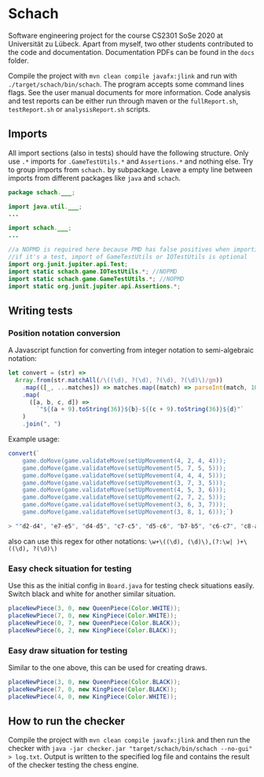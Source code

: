 # Schach

Software engineering project for the course CS2301 SoSe 2020 at Universität zu Lübeck. Apart from myself, two other students contributed to the code and documentation. Documentation PDFs can be found in the `docs` folder.

Compile the project with `mvn clean compile javafx:jlink` and run with `./target/schach/bin/schach`. The program accepts some command lines flags. See the user manual documents for more information. Code analysis and test reports can be either run through maven or the `fullReport.sh`, `testReport.sh` or `analysisReport.sh` scripts.

## Imports

All import sections (also in tests) should have the following structure. Only use `.*` imports for `.GameTestUtils.*` and `Assertions.*` and nothing else. Try to group imports from `schach.` by subpackage. Leave a empty line between imports from different packages like `java` and `schach`.

```java
package schach.___;

import java.util.___;
...

import schach.___;
...

//a NOPMD is required here because PMD has false positives when importing GameTestUtils
//if it's a test, import of GameTestUtils or IOTestUtils is optional
import org.junit.jupiter.api.Test;
import static schach.game.IOTestUtils.*; //NOPMD
import static schach.game.GameTestUtils.*; //NOPMD
import static org.junit.jupiter.api.Assertions.*;
```

## Writing tests

### Position notation conversion

A Javascript function for converting from integer notation to semi-algebraic notation:

```js
let convert = (str) =>
  Array.from(str.matchAll(/\((\d), ?(\d), ?(\d), ?(\d)\)/gm))
    .map(([_, ...matches]) => matches.map((match) => parseInt(match, 10)))
    .map(
      ([a, b, c, d]) =>
        `"${(a + 9).toString(36)}${b}-${(c + 9).toString(36)}${d}"`
    )
    .join(", ")
```

Example usage:

```js
convert(`
    game.doMove(game.validateMove(setUpMovement(4, 2, 4, 4)));
    game.doMove(game.validateMove(setUpMovement(5, 7, 5, 5)));
    game.doMove(game.validateMove(setUpMovement(4, 4, 4, 5)));
    game.doMove(game.validateMove(setUpMovement(3, 7, 3, 5)));
    game.doMove(game.validateMove(setUpMovement(4, 5, 3, 6)));
    game.doMove(game.validateMove(setUpMovement(2, 7, 2, 5)));
    game.doMove(game.validateMove(setUpMovement(3, 6, 3, 7)));
    game.doMove(game.validateMove(setUpMovement(3, 8, 1, 6)));`)

> ""d2-d4", "e7-e5", "d4-d5", "c7-c5", "d5-c6", "b7-b5", "c6-c7", "c8-a6""
```

also can use this regex for other notations:
`\w+\((\d), (\d)\),(?:\w| )+\((\d), ?(\d)\)`

### Easy check situation for testing

Use this as the initial config in `Board.java` for testing check situations easily. Switch black and white for another similar situation.

```java
placeNewPiece(3, 0, new QueenPiece(Color.WHITE));
placeNewPiece(7, 0, new KingPiece(Color.WHITE));
placeNewPiece(0, 7, new QueenPiece(Color.BLACK));
placeNewPiece(6, 2, new KingPiece(Color.BLACK));
```

### Easy draw situation for testing

Similar to the one above, this can be used for creating draws.

```java
placeNewPiece(3, 0, new QueenPiece(Color.BLACK));
placeNewPiece(7, 0, new KingPiece(Color.BLACK));
placeNewPiece(4, 0, new KingPiece(Color.WHITE));
```

## How to run the checker

Compile the project with `mvn clean compile javafx:jlink` and then run the checker with `java -jar checker.jar "target/schach/bin/schach --no-gui" > log.txt`. Output is written to the specified log file and contains the result of the checker testing the chess engine.
